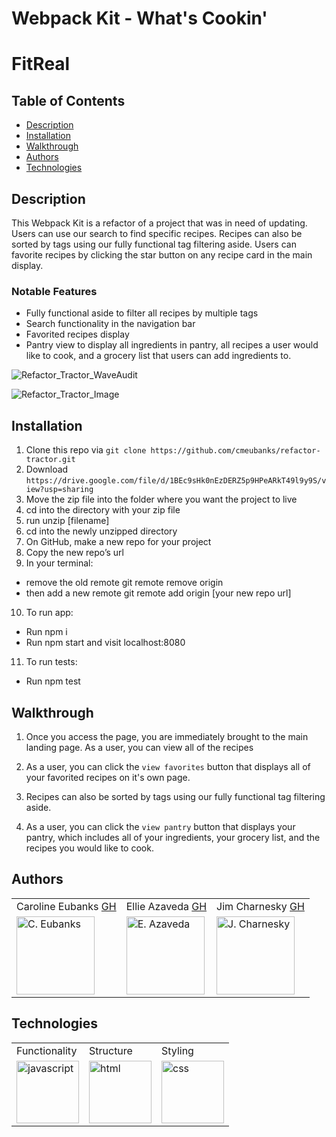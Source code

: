 # Webpack Kit - What's Cookin'

# FitReal

## Table of Contents
* [Description](#description)
* [Installation](#installation)
* [Walkthrough](#walkthrough)
* [Authors](#authors)
* [Technologies](#technologies)

## Description

This Webpack Kit is a refactor of a project that was in need of updating. Users can use our search to find specific recipes. Recipes can also be sorted by tags using our fully functional tag filtering aside. Users can favorite recipes by clicking the star button on any recipe card in the main display.


### Notable Features
* Fully functional aside to filter all recipes by multiple tags
* Search functionality in the navigation bar
* Favorited recipes display
* Pantry view to display all ingredients in pantry, all recipes a user would like to cook, and a grocery list that users can add ingredients to.

![Refactor_Tractor_WaveAudit](https://files.slack.com/files-pri/T029P2S9M-F01UY9R98R0/screen_shot_2021-04-20_at_8.03.52_pm.png)

![Refactor_Tractor_Image](https://user-images.githubusercontent.com/60282216/115487480-03b36200-a216-11eb-8e7d-8b5d858300b1.png)

## Installation
1. Clone this repo via `git clone https://github.com/cmeubanks/refactor-tractor.git`
2. Download `https://drive.google.com/file/d/1BEc9sHk0nEzDERZ5p9HPeARkT49l9y9S/view?usp=sharing`
3. Move the zip file into the folder where you want the project to live
4. cd into the directory with your zip file
5. run unzip [filename]
6. cd into the newly unzipped directory
7. On GitHub, make a new repo for your project
8. Copy the new repo’s url
9. In your terminal:
  - remove the old remote git remote remove origin
  - then add a new remote git remote add origin [your new repo url]
10. To run app:
  - Run npm i
  - Run npm start and visit localhost:8080
11. To run tests:
  - Run npm test

## Walkthrough

1. Once you access the page, you are immediately brought to the main landing page. As a user, you can view all of the recipes

2. As a user, you can click the `view favorites` button that displays all of your favorited recipes on it's own page.

3. Recipes can also be sorted by tags using our fully functional tag filtering aside.

4. As a user, you can click the `view pantry` button that displays your pantry, which includes all of your ingredients, your grocery list, and the recipes you would like to cook.

## Authors
<table>
    <tr>
        <td> Caroline Eubanks <a href="https://github.com/cmeubanks">GH</td>
        <td> Ellie Azaveda <a href="https://github.com/EllieAzaveda">GH</td>
        <td> Jim Charnesky <a href="https://github.com/BigBike96/">GH</td>
    </tr>
    </tr>
        <td><img src="https://avatars.githubusercontent.com/u/73092355?v=4" alt="C. Eubanks" width="125" height="auto" /></td>
        <td><img src="https://avatars.githubusercontent.com/u/76409536?v=4" alt="E. Azaveda" width="125" height="auto" /></td>
        <td><img src="https://avatars.githubusercontent.com/u/60282216?v=4" alt="J. Charnesky" width="125" height="auto" /></td>
    </tr>
</table>

## Technologies
<table>
    <tr>
        <td>Functionality</td>
        <td>Structure</td>
        <td>Styling</td>
    </tr>
    </tr>
        <td><img src="./assets/readme/js-icon.png" alt="javascript" width="100" height="auto" /></td>
        <td><img src="./assets/readme/html-logo.png" alt="html" width="100" height="auto" /></td>
        <td><img src="./assets/readme/css-logo.png" alt="css" width="100" height="auto" /></td>
    </tr>
</table>
